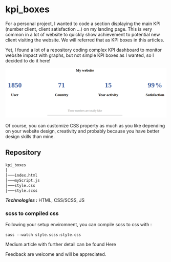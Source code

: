 # kpi_boxes


For a personal project, I wanted to code a section displaying the main KPI (number client, client satisfaction …) on my landing page.
This is very common in a lot of website to quickly show achievement to potential new client visiting the website. We will referred that as KPI boxes
in this articles.


Yet, I found a lot of a repository coding complex KPI dashboard to monitor website impact with graphs, but not simple KPI boxes as I wanted,
so I decided to do it here!

<p align="center">
  <img src=https://github.com/hbiom/kpi_boxes/blob/main/img_readme/full_screen.jpg>
</p>

Of course, you can customize CSS property as much as you like depending on your website design, creativity and probably because you have better design skills
than mine.

## Repository

```
kpi_boxes
│
│───index.html
│───myScript.js
│───style.css
│───style.scss
```

***Technologies :*** HTML, CSS/SCSS, JS


### scss to compiled css

Following your setup enviromnent, you can compile scss to css with :

`sass --watch style.scss:style.css`

Medium article with further detail can be found Here

Feedback are welcome and will be appreciated.
